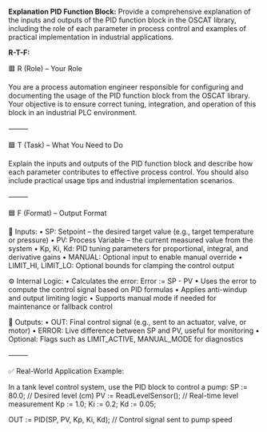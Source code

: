 **Explanation PID Function Block:**
Provide a comprehensive explanation of the inputs and outputs of the PID function block in the OSCAT library, including the role of each parameter in process control and examples of practical implementation in industrial applications.

**R-T-F:**

🟥 R (Role) – Your Role

You are a process automation engineer responsible for configuring and documenting the usage of the PID function block from the OSCAT library. Your objective is to ensure correct tuning, integration, and operation of this block in an industrial PLC environment.

⸻

🟩 T (Task) – What You Need to Do

Explain the inputs and outputs of the PID function block and describe how each parameter contributes to effective process control. You should also include practical usage tips and industrial implementation scenarios.

⸻

🟦 F (Format) – Output Format

🔧 Inputs:
	•	SP: Setpoint – the desired target value (e.g., target temperature or pressure)
	•	PV: Process Variable – the current measured value from the system
	•	Kp, Ki, Kd: PID tuning parameters for proportional, integral, and derivative gains
	•	MANUAL: Optional input to enable manual override
	•	LIMIT_HI, LIMIT_LO: Optional bounds for clamping the control output

⚙️ Internal Logic:
	•	Calculates the error: Error := SP - PV
	•	Uses the error to compute the control signal based on PID formulas
	•	Applies anti-windup and output limiting logic
	•	Supports manual mode if needed for maintenance or fallback control

🔁 Outputs:
	•	OUT: Final control signal (e.g., sent to an actuator, valve, or motor)
	•	ERROR: Live difference between SP and PV, useful for monitoring
	•	Optional: Flags such as LIMIT_ACTIVE, MANUAL_MODE for diagnostics

⸻

✅ Real-World Application Example:

In a tank level control system, use the PID block to control a pump:
SP := 80.0; // Desired level (cm)
PV := ReadLevelSensor(); // Real-time level measurement
Kp := 1.0;
Ki := 0.2;
Kd := 0.05;

OUT := PID(SP, PV, Kp, Ki, Kd); // Control signal sent to pump speed

